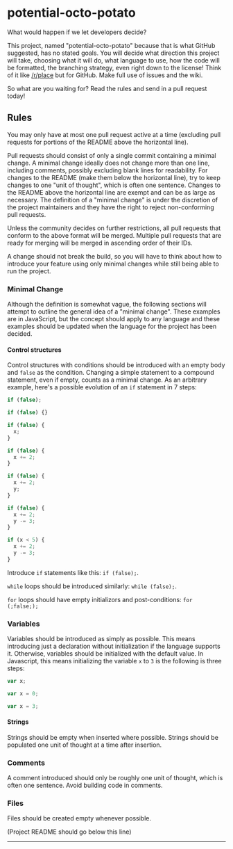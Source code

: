 # potential-octo-potato
What would happen if we let developers decide?

This project, named "potential-octo-potato" because that is what GitHub suggested, has no stated goals. You will decide what direction this project will take, choosing what it will do, what language to use, how the code will be formatted, the branching strategy, even right down to the license! Think of it like [/r/place](https://www.reddit.com/r/place/) but for GitHub. Make full use of issues and the wiki.

So what are you waiting for? Read the rules and send in a pull request today!

## Rules

You may only have at most one pull request active at a time (excluding pull requests for portions of the README above the horizontal line).

Pull requests should consist of only a single commit containing a minimal change. A minimal change ideally does not change more than one line, including comments, possibly excluding blank lines for readability. For changes to the README (make them below the horizontal line), try to keep changes to one "unit of thought", which is often one sentence. Changes to the README above the horizontal line are exempt and can be as large as necessary. The definition of a "minimal change" is under the discretion of the project maintainers and they have the right to reject non-conforming pull requests.

Unless the community decides on further restrictions, all pull requests that conform to the above format will be merged. Multiple pull requests that are ready for merging will be merged in ascending order of their IDs.

A change should not break the build, so you will have to think about how to introduce your feature using only minimal changes while still being able to run the project.

### Minimal Change

Although the definition is somewhat vague, the following sections will attempt to outline the general idea of a "minimal change". These examples are in JavaScript, but the concept should apply to any language and these examples should be updated when the language for the project has been decided.

#### Control structures

Control structures with conditions should be introduced with an empty body and `false` as the condition. Changing a simple statement to a compound statement, even if empty, counts as a minimal change. As an arbitrary example, here's a possible evolution of an `if` statement in 7 steps:

```javascript
if (false);

if (false) {}

if (false) {
  x;
}

if (false) {
  x += 2;
}

if (false) {
  x += 2;
  y;
}

if (false) {
  x += 2;
  y -= 3;
}

if (x < 5) {
  x += 2;
  y -= 3;
}
```

Introduce `if` statements like this: `if (false);`.

`while` loops should be introduced similarly: `while (false);`.

`for` loops should have empty initializors and post-conditions: `for (;false;);`

### Variables

Variables should be introduced as simply as possible. This means introducing just a declaration without initialization if the language supports it. Otherwise, variables should be initialized with the default value. In Javascript, this means initializing the variable `x` to `3` is the following is three steps:

```javascript
var x;

var x = 0;

var x = 3;
```

#### Strings

Strings should be empty when inserted where possible. Strings should be populated one unit of thought at a time after insertion.

### Comments

A comment introduced should only be roughly one unit of thought, which is often one sentence. Avoid building code in comments.

### Files

Files should be created empty whenever possible.

(Project README should go below this line)
* * *

